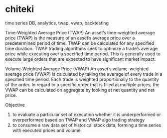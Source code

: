 # chiteki
time series DB, analytics, twap, vwap, backtesting

Time-Weighted Average Price (TWAP)
An asset’s time-weighted average price (TWAP) is the measure of an asset’s average price over a predetermined period of time. TWAP can be calculated for any specified time duration. TWAP trading algorithms seek to optimize a trade’s average price while executing over a specified time period. This is generally used to execute large orders that are expected to have significant market impact.

Volume-Weighted Average Price (VWAP)
An asset’s volume-weighted average price (VWAP) is calculated by taking the average of every trade in a specified time period. Each trade is weighted proportionally to the quantity of the order. In regard to a specific order that is filled at multiple prices, the VWAP can be calculated on aggregate by looking at net quantity and net price.


Objective
1. to evaluate a particular set of execution whether it is underperformed or overperformed based on TWAP and VWAP algo trading strategy
2. to consume a raw data set of historical stock data, forming a time series with executed prices and volume
